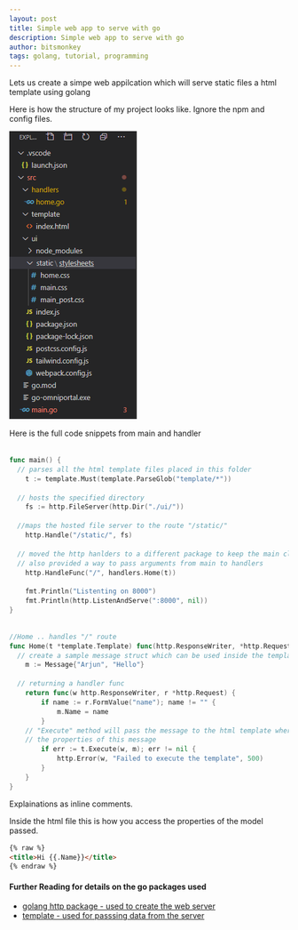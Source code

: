 ```yaml
---
layout: post
title: Simple web app to serve with go
description: Simple web app to serve with go
author: bitsmonkey
tags: golang, tutorial, programming 
---
```


Lets us create a simpe web appilcation which will serve static files a html template using golang

Here is how the structure of my project looks like. Ignore the npm and config files.

![go simple web app folder structure](/img/go-simple-webapp.png)

Here is the full code snippets from main and handler 

```main.go

func main() {
  // parses all the html template files placed in this folder
	t := template.Must(template.ParseGlob("template/*"))
  
  // hosts the specified directory
	fs := http.FileServer(http.Dir("./ui/"))

  //maps the hosted file server to the route "/static/"
	http.Handle("/static/", fs)
  
  // moved the http hanlders to a different package to keep the main clean.
  // also provided a way to pass arguments from main to handlers
	http.HandleFunc("/", handlers.Home(t))

	fmt.Println("Listenting on 8000")
	fmt.Println(http.ListenAndServe(":8000", nil))
}

```
```handlers/home.go

//Home .. handles "/" route
func Home(t *template.Template) func(http.ResponseWriter, *http.Request) {
  // create a sample message struct which can be used inside the template html files
	m := Message{"Arjun", "Hello"}

  // returning a handler func
	return func(w http.ResponseWriter, r *http.Request) {
		if name := r.FormValue("name"); name != "" {
			m.Name = name
		}
    // "Execute" method will pass the message to the html template where we will use 
    // the properties of this message 
		if err := t.Execute(w, m); err != nil {
			http.Error(w, "Failed to execute the template", 500)
		}
	}
}
```

Explainations as inline comments.

Inside the html file this is how you access the properties of the model passed.

```html
{% raw %}
<title>Hi {{.Name}}</title>
{% endraw %}
```


#### Further Reading for details on the go packages used

- [golang http package - used to create the web server](https://golang.org/pkg/net/http/)
- [template - used for passsing data from the server](https://golang.org/pkg/html/template/)
